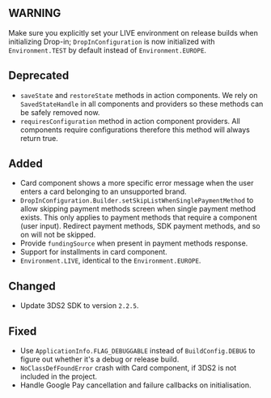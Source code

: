 [//]: # (This file will be used for the release notes on GitHub when publishing.)
[//]: # (Types of changes: `Added` `Changed` `Deprecated` `Removed` `Fixed` `Security`)
[//]: # (Example:)
[//]: # (## Added)
[//]: # ( - New payment method)
[//]: # (## Changed)
[//]: # ( - DropIn service's package changed from `com.adyen.dropin` to `com.adyen.dropin.services`)
[//]: # ( # Deprecated)
[//]: # ( - Configurations public constructor are deprecated, please use each Configuration's builder to make a Configuration object)

## WARNING
Make sure you explicitly set your LIVE environment on release builds when initializing Drop-in; `DropInConfiguration` is now initialized with `Environment.TEST` by default instead of `Environment.EUROPE`.

## Deprecated
- `saveState` and `restoreState` methods in action components. We rely on `SavedStateHandle` in all components and providers so these methods can be safely removed now.
- `requiresConfiguration` method in action component providers. All components require configurations therefore this method will always return true.

## Added
- Card component shows a more specific error message when the user enters a card belonging to an unsupported brand.
- `DropInConfiguration.Builder.setSkipListWhenSinglePaymentMethod` to allow skipping payment methods screen when single payment method exists. This only applies to payment methods that require a component (user input). Redirect payment methods, SDK payment methods, and so on will not be skipped.
- Provide `fundingSource` when present in payment methods response.
- Support for installments in card component.
- `Environment.LIVE`, identical to the `Environment.EUROPE`.

## Changed
- Update 3DS2 SDK to version `2.2.5`.

## Fixed
- Use `ApplicationInfo.FLAG_DEBUGGABLE` instead of `BuildConfig.DEBUG` to figure out whether it's a debug or release build.
- `NoClassDefFoundError` crash with Card component, if 3DS2 is not included in the project.
- Handle Google Pay cancellation and failure callbacks on initialisation.
